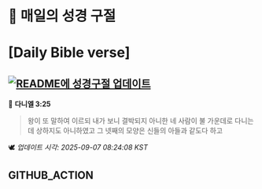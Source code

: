 # 🙏 매일의 성경 구절
# [Daily Bible verse]
## [![README에 성경구절 업데이트](https://github.com/DONGSUKA/first_test/actions/workflows/update-readme-bible.yml/badge.svg)](https://github.com/DONGSUKA/first_test/actions/workflows/update-readme-bible.yml)
<!-- START_BIBLE_VERSE -->
📖 **다니엘 3:25**
> 왕이 또 말하여 이르되 내가 보니 결박되지 아니한 네 사람이 불 가운데로 다니는데 상하지도 아니하였고 그 넷째의 모양은 신들의 아들과 같도다 하고

🕊️ _업데이트 시각: 2025-09-07 08:24:08 KST_
  <!-- END_BIBLE_VERSE -->
## GITHUB_ACTION
